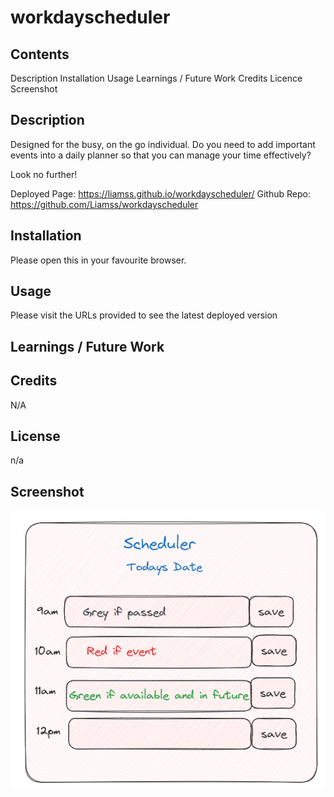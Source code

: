 # workdayscheduler


## Contents
Description
Installation
Usage
Learnings / Future Work 
Credits
Licence
Screenshot

## Description

Designed for the busy, on the go individual. Do you need to add important events into a daily planner so that you can manage your time effectively?

Look no further! 

Deployed Page: https://liamss.github.io/workdayscheduler/
Github Repo: https://github.com/Liamss/workdayscheduler

## Installation

Please open this in your favourite browser. 

## Usage

Please visit the URLs provided to see the latest deployed version

## Learnings / Future Work 


## Credits
N/A

## License
n/a

## Screenshot 

![Exaclidraw wireframe of webpage with heading, date and 4 time blocks showing red and green slots](<assets/Wireframe of scheduler.png>)




